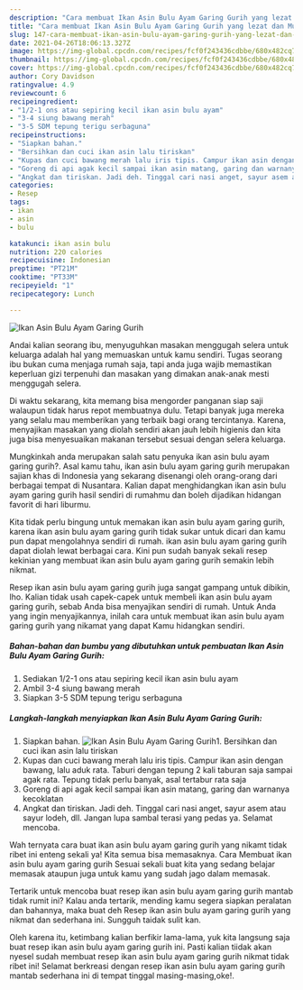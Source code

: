 ```yaml
---
description: "Cara membuat Ikan Asin Bulu Ayam Garing Gurih yang lezat dan Mudah Dibuat"
title: "Cara membuat Ikan Asin Bulu Ayam Garing Gurih yang lezat dan Mudah Dibuat"
slug: 147-cara-membuat-ikan-asin-bulu-ayam-garing-gurih-yang-lezat-dan-mudah-dibuat
date: 2021-04-26T18:06:13.327Z
image: https://img-global.cpcdn.com/recipes/fcf0f243436cdbbe/680x482cq70/ikan-asin-bulu-ayam-garing-gurih-foto-resep-utama.jpg
thumbnail: https://img-global.cpcdn.com/recipes/fcf0f243436cdbbe/680x482cq70/ikan-asin-bulu-ayam-garing-gurih-foto-resep-utama.jpg
cover: https://img-global.cpcdn.com/recipes/fcf0f243436cdbbe/680x482cq70/ikan-asin-bulu-ayam-garing-gurih-foto-resep-utama.jpg
author: Cory Davidson
ratingvalue: 4.9
reviewcount: 6
recipeingredient:
- "1/2-1 ons atau sepiring kecil ikan asin bulu ayam"
- "3-4 siung bawang merah"
- "3-5 SDM tepung terigu serbaguna"
recipeinstructions:
- "Siapkan bahan."
- "Bersihkan dan cuci ikan asin lalu tiriskan"
- "Kupas dan cuci bawang merah lalu iris tipis. Campur ikan asin dengan bawang, lalu aduk rata. Taburi dengan tepung 2 kali taburan saja sampai agak rata. Tepung tidak perlu banyak, asal tertabur rata saja"
- "Goreng di api agak kecil sampai ikan asin matang, garing dan warnanya kecoklatan"
- "Angkat dan tiriskan. Jadi deh. Tinggal cari nasi anget, sayur asem atau sayur lodeh, dll. Jangan lupa sambal terasi yang pedas ya. Selamat mencoba."
categories:
- Resep
tags:
- ikan
- asin
- bulu

katakunci: ikan asin bulu 
nutrition: 220 calories
recipecuisine: Indonesian
preptime: "PT21M"
cooktime: "PT33M"
recipeyield: "1"
recipecategory: Lunch

---
```



![Ikan Asin Bulu Ayam Garing Gurih](https://img-global.cpcdn.com/recipes/fcf0f243436cdbbe/680x482cq70/ikan-asin-bulu-ayam-garing-gurih-foto-resep-utama.jpg)

Andai kalian seorang ibu, menyuguhkan masakan menggugah selera untuk keluarga adalah hal yang memuaskan untuk kamu sendiri. Tugas seorang ibu bukan cuma menjaga rumah saja, tapi anda juga wajib memastikan keperluan gizi terpenuhi dan masakan yang dimakan anak-anak mesti menggugah selera.

Di waktu  sekarang, kita memang bisa mengorder panganan siap saji walaupun tidak harus repot membuatnya dulu. Tetapi banyak juga mereka yang selalu mau memberikan yang terbaik bagi orang tercintanya. Karena, menyajikan masakan yang diolah sendiri akan jauh lebih higienis dan kita juga bisa menyesuaikan makanan tersebut sesuai dengan selera keluarga. 



Mungkinkah anda merupakan salah satu penyuka ikan asin bulu ayam garing gurih?. Asal kamu tahu, ikan asin bulu ayam garing gurih merupakan sajian khas di Indonesia yang sekarang disenangi oleh orang-orang dari berbagai tempat di Nusantara. Kalian dapat menghidangkan ikan asin bulu ayam garing gurih hasil sendiri di rumahmu dan boleh dijadikan hidangan favorit di hari liburmu.

Kita tidak perlu bingung untuk memakan ikan asin bulu ayam garing gurih, karena ikan asin bulu ayam garing gurih tidak sukar untuk dicari dan kamu pun dapat mengolahnya sendiri di rumah. ikan asin bulu ayam garing gurih dapat diolah lewat berbagai cara. Kini pun sudah banyak sekali resep kekinian yang membuat ikan asin bulu ayam garing gurih semakin lebih nikmat.

Resep ikan asin bulu ayam garing gurih juga sangat gampang untuk dibikin, lho. Kalian tidak usah capek-capek untuk membeli ikan asin bulu ayam garing gurih, sebab Anda bisa menyajikan sendiri di rumah. Untuk Anda yang ingin menyajikannya, inilah cara untuk membuat ikan asin bulu ayam garing gurih yang nikamat yang dapat Kamu hidangkan sendiri.

<!--inarticleads1-->

##### Bahan-bahan dan bumbu yang dibutuhkan untuk pembuatan Ikan Asin Bulu Ayam Garing Gurih:

1. Sediakan 1/2-1 ons atau sepiring kecil ikan asin bulu ayam
1. Ambil 3-4 siung bawang merah
1. Siapkan 3-5 SDM tepung terigu serbaguna




<!--inarticleads2-->

##### Langkah-langkah menyiapkan Ikan Asin Bulu Ayam Garing Gurih:

1. Siapkan bahan.
<img src="https://img-global.cpcdn.com/steps/78dbe4e5b19278ca/160x128cq70/ikan-asin-bulu-ayam-garing-gurih-langkah-memasak-1-foto.jpg" alt="Ikan Asin Bulu Ayam Garing Gurih">1. Bersihkan dan cuci ikan asin lalu tiriskan
1. Kupas dan cuci bawang merah lalu iris tipis. Campur ikan asin dengan bawang, lalu aduk rata. Taburi dengan tepung 2 kali taburan saja sampai agak rata. Tepung tidak perlu banyak, asal tertabur rata saja
1. Goreng di api agak kecil sampai ikan asin matang, garing dan warnanya kecoklatan
1. Angkat dan tiriskan. Jadi deh. Tinggal cari nasi anget, sayur asem atau sayur lodeh, dll. Jangan lupa sambal terasi yang pedas ya. Selamat mencoba.




Wah ternyata cara buat ikan asin bulu ayam garing gurih yang nikamt tidak ribet ini enteng sekali ya! Kita semua bisa memasaknya. Cara Membuat ikan asin bulu ayam garing gurih Sesuai sekali buat kita yang sedang belajar memasak ataupun juga untuk kamu yang sudah jago dalam memasak.

Tertarik untuk mencoba buat resep ikan asin bulu ayam garing gurih mantab tidak rumit ini? Kalau anda tertarik, mending kamu segera siapkan peralatan dan bahannya, maka buat deh Resep ikan asin bulu ayam garing gurih yang nikmat dan sederhana ini. Sungguh taidak sulit kan. 

Oleh karena itu, ketimbang kalian berfikir lama-lama, yuk kita langsung saja buat resep ikan asin bulu ayam garing gurih ini. Pasti kalian tiidak akan nyesel sudah membuat resep ikan asin bulu ayam garing gurih nikmat tidak ribet ini! Selamat berkreasi dengan resep ikan asin bulu ayam garing gurih mantab sederhana ini di tempat tinggal masing-masing,oke!.

